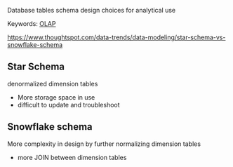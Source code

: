 Database tables schema design choices for analytical use

Keywords: [OLAP](https://github.com/davidkhala/data/wiki/OLAP)

https://www.thoughtspot.com/data-trends/data-modeling/star-schema-vs-snowflake-schema
## Star Schema
denormalized dimension tables
- More storage space in use 
- difficult to update and troubleshoot

## Snowflake schema
More complexity in design by further normalizing dimension tables
- more JOIN between dimension tables
